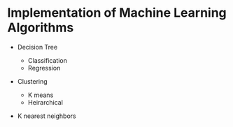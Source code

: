 # Implementation of Machine Learning Algorithms

- Decision Tree
  - Classification
  - Regression

- Clustering
  - K means
  - Heirarchical

- K nearest neighbors
